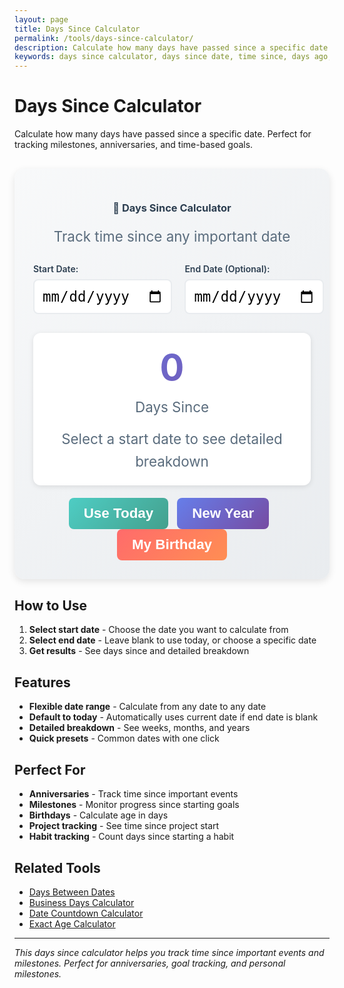```yaml
---
layout: page
title: Days Since Calculator
permalink: /tools/days-since-calculator/
description: Calculate how many days have passed since a specific date. Perfect for tracking milestones, anniversaries, and time-based goals.
keywords: days since calculator, days since date, time since, days ago, anniversary calculator, milestone tracker
---
```


<script type="application/ld+json">
{
  "@context": "https://schema.org",
  "@type": "WebApplication",
  "name": "Days Since Calculator",
  "description": "Calculate how many days have passed since a specific date",
  "url": "https://goalgetter.app/tools/days-since-calculator/",
  "applicationCategory": "UtilityApplication",
  "operatingSystem": "Web Browser",
  "offers": {
    "@type": "Offer",
    "price": "0",
    "priceCurrency": "USD"
  },
  "creator": {
    "@type": "Organization",
    "name": "Goal Getter"
  }
}
</script>

# Days Since Calculator

Calculate how many days have passed since a specific date. Perfect for tracking milestones, anniversaries, and time-based goals.

<div class="calculator-container" style="background: linear-gradient(135deg, #f8f9fa 0%, #e9ecef 100%); padding: 30px; border-radius: 16px; margin: 30px 0; box-shadow: 0 4px 12px rgba(0,0,0,0.1);">
  <div class="calculator-header" style="text-align: center; margin-bottom: 30px;">
    <h3 style="color: #2c3e50; margin-bottom: 10px;">📅 Days Since Calculator</h3>
    <p style="color: #5a6c7d; font-size: 1.4rem;">Track time since any important date</p>
  </div>
  
  <div class="calculator-inputs" style="display: grid; grid-template-columns: 1fr 1fr; gap: 20px; margin-bottom: 30px;">
    <div class="input-group">
      <label for="startDate" style="display: block; margin-bottom: 8px; font-weight: 600; color: #2c3e50;">Start Date:</label>
      <input type="date" id="startDate" style="width: 100%; padding: 12px; border: 2px solid #e9ecef; border-radius: 8px; font-size: 1.4rem;" onchange="calculateDaysSince()">
    </div>
    <div class="input-group">
      <label for="endDate" style="display: block; margin-bottom: 8px; font-weight: 600; color: #2c3e50;">End Date (Optional):</label>
      <input type="date" id="endDate" style="width: 100%; padding: 12px; border: 2px solid #e9ecef; border-radius: 8px; font-size: 1.4rem;" onchange="calculateDaysSince()">
    </div>
  </div>
  
  <div class="calculator-results" style="text-align: center; padding: 20px; background: white; border-radius: 12px; box-shadow: 0 2px 8px rgba(0,0,0,0.1);">
    <div id="daysSinceResult" style="font-size: 3.6rem; font-weight: 700; background: linear-gradient(135deg, #667eea 0%, #764ba2 100%); -webkit-background-clip: text; -webkit-text-fill-color: transparent; background-clip: text; margin-bottom: 15px;">
      0
    </div>
    <div id="daysSinceLabel" style="color: #5a6c7d; font-size: 1.4rem; margin-bottom: 20px;">
      Days Since
    </div>
    <div id="detailedBreakdown" style="color: #5a6c7d; font-size: 1.4rem; line-height: 1.6;">
      Select a start date to see detailed breakdown
    </div>
  </div>
  
  <div class="calculator-actions" style="text-align: center; margin-top: 20px;">
    <button onclick="setToToday()" style="background: linear-gradient(135deg, #4ecdc4 0%, #44a08d 100%); color: white; border: none; padding: 12px 24px; border-radius: 8px; font-size: 1.4rem; font-weight: 600; cursor: pointer; margin-right: 10px;">
      Use Today
    </button>
    <button onclick="setToNewYear()" style="background: linear-gradient(135deg, #667eea 0%, #764ba2 100%); color: white; border: none; padding: 12px 24px; border-radius: 8px; font-size: 1.4rem; font-weight: 600; cursor: pointer; margin-right: 10px;">
      New Year
    </button>
    <button onclick="setToBirthday()" style="background: linear-gradient(135deg, #ff6b6b 0%, #ff8e53 100%); color: white; border: none; padding: 12px 24px; border-radius: 8px; font-size: 1.4rem; font-weight: 600; cursor: pointer;">
      My Birthday
    </button>
  </div>
</div>

## How to Use

1. **Select start date** - Choose the date you want to calculate from
2. **Select end date** - Leave blank to use today, or choose a specific date
3. **Get results** - See days since and detailed breakdown

## Features

- **Flexible date range** - Calculate from any date to any date
- **Default to today** - Automatically uses current date if end date is blank
- **Detailed breakdown** - See weeks, months, and years
- **Quick presets** - Common dates with one click

## Perfect For

- **Anniversaries** - Track time since important events
- **Milestones** - Monitor progress since starting goals
- **Birthdays** - Calculate age in days
- **Project tracking** - See time since project start
- **Habit tracking** - Count days since starting a habit

## Related Tools

- [Days Between Dates](/tools/days-between-dates/)
- [Business Days Calculator](/tools/business-days-calculator/)
- [Date Countdown Calculator](/tools/date-countdown-calculator/)
- [Exact Age Calculator](/tools/exact-age-calculator/)

<script>
function calculateDaysSince() {
  const startDate = document.getElementById('startDate').value;
  const endDate = document.getElementById('endDate').value;
  
  if (!startDate) {
    document.getElementById('daysSinceResult').textContent = '0';
    document.getElementById('daysSinceLabel').textContent = 'Days Since';
    document.getElementById('detailedBreakdown').textContent = 'Select a start date to see detailed breakdown';
    return;
  }
  
  const start = new Date(startDate);
  const end = endDate ? new Date(endDate) : new Date();
  
  if (start > end) {
    document.getElementById('daysSinceResult').textContent = '0';
    document.getElementById('daysSinceLabel').textContent = 'Days Since';
    document.getElementById('detailedBreakdown').textContent = 'Start date must be before end date';
    return;
  }
  
  const timeDiff = end - start;
  const daysSince = Math.floor(timeDiff / (1000 * 60 * 60 * 24));
  
  // Update results
  document.getElementById('daysSinceResult').textContent = daysSince;
  document.getElementById('daysSinceLabel').textContent = endDate ? 'Days Between' : 'Days Since';
  
  // Calculate additional metrics
  const weeksSince = Math.floor(daysSince / 7);
  const monthsSince = Math.floor(daysSince / 30.44); // Average days per month
  const yearsSince = Math.floor(daysSince / 365.25); // Account for leap years
  
  const breakdown = `
    <div style="display: grid; grid-template-columns: repeat(auto-fit, minmax(150px, 1fr)); gap: 15px; margin-top: 15px;">
      <div style="background: #f8f9fa; padding: 15px; border-radius: 8px;">
        <div style="font-weight: 600; color: #2c3e50;">Days</div>
        <div style="font-size: 2rem; font-weight: 700; color: #667eea;">${daysSince}</div>
      </div>
      <div style="background: #f8f9fa; padding: 15px; border-radius: 8px;">
        <div style="font-weight: 600; color: #2c3e50;">Weeks</div>
        <div style="font-size: 2rem; font-weight: 700; color: #4ecdc4;">${weeksSince}</div>
      </div>
      <div style="background: #f8f9fa; padding: 15px; border-radius: 8px;">
        <div style="font-weight: 600; color: #2c3e50;">Months</div>
        <div style="font-size: 2rem; font-weight: 700; color: #ff6b6b;">${monthsSince}</div>
      </div>
      <div style="background: #f8f9fa; padding: 15px; border-radius: 8px;">
        <div style="font-weight: 600; color: #2c3e50;">Years</div>
        <div style="font-size: 2rem; font-weight: 700; color: #f093fb;">${yearsSince}</div>
      </div>
    </div>
  `;
  
  document.getElementById('detailedBreakdown').innerHTML = breakdown;
}

function setToToday() {
  const today = new Date();
  const todayString = today.toISOString().split('T')[0];
  document.getElementById('startDate').value = todayString;
  document.getElementById('endDate').value = '';
  calculateDaysSince();
}

function setToNewYear() {
  const currentYear = new Date().getFullYear();
  const newYearString = currentYear + '-01-01';
  document.getElementById('startDate').value = newYearString;
  document.getElementById('endDate').value = '';
  calculateDaysSince();
}

function setToBirthday() {
  const currentYear = new Date().getFullYear();
  const birthdayString = (currentYear - 25) + '-01-01'; // Default to 25 years ago
  document.getElementById('startDate').value = birthdayString;
  document.getElementById('endDate').value = '';
  calculateDaysSince();
}

// Initialize with today
window.onload = function() {
  setToToday();
};
</script>

---

*This days since calculator helps you track time since important events and milestones. Perfect for anniversaries, goal tracking, and personal milestones.*